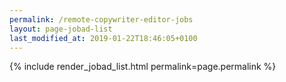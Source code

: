 ```yaml
---
permalink: /remote-copywriter-editor-jobs
layout: page-jobad-list
last_modified_at: 2019-01-22T18:46:05+0100
---
```

{% include render_jobad_list.html permalink=page.permalink %}
